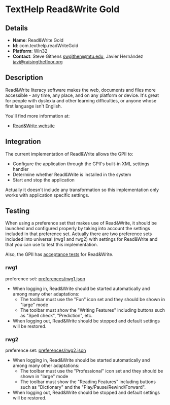 # TextHelp Read&Write Gold

## Details

* __Name__: Read&Write Gold
* __Id__: com.texthelp.readWriteGold
* __Platform__: Win32
* __Contact__: Steve Githens <swgithen@mtu.edu>, Javier Hernández <javi@raisingthefloor.org>

## Description

Read&Write literacy software makes the web, documents and files more accessible - any time, any place, and on any platform or device. It's great for people with dyslexia and other learning difficulties, or anyone whose first language isn't English.

You'll find more information at:

* [Read&Write website](https://www.texthelp.com/en-gb/products/read-and-write-family)

## Integration
The current implementation of Read&Write allows the GPII to:

* Configure the application through the GPII's built-in XML settings handler
* Determine whether Read&Write is installed in the system
* Start and stop the application

Actually it doesn't include any transformation so this implementation only works with application specific settings.

## Testing
When using a preference set that makes use of Read&Write, it should be launched and configured properly by taking into account the settings included in that preference set.
Actually there are two preference sets included into universal (rwg1 and rwg2) with settings for Read&Write and that you can use to test this implementation.

Also, the GPII has [acceptance tests](https://github.com/GPII/universal/blob/master/tests/platform/windows/windows-readwrite-testSpec.txt) for Read&Write.

### rwg1

preference set: [preferences/rwg1.json](https://github.com/GPII/universal/blob/master/testData/preferences/rwg1.json)

* When logging in, Read&Write should be started automatically and among many other adaptations: 
  * The toolbar must use the "Fun" icon set and they should be shown in "large" mode
  * The toolbar must show the "Writing Features" including buttons such as "Spell check", "Prediction", etc.
* When logging out, Read&Write should be stopped and default settings will be restored.

### rwg2

preference set: [preferences/rwg2.json](https://github.com/GPII/universal/blob/master/testData/preferences/rwg2.json)

* When logging in, Read&Write should be started automatically and among many other adaptations:
  * The toolbar must use the "Professional" icon set and they should be shown in "large" mode
  * The toolbar must show the "Reading Features" including buttons such as "Dictionary" and the "Play/Pause/Rewind/Forward".
* When logging out, Read&Write should be stopped and default settings will be restored.
